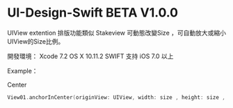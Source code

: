 # UI-Design-Swift BETA V1.0.0
UIView extention 排版功能類似 Stakeview
可動態改變Size ，可自動放大或縮小UIView的Size比例。

開發環境：
Xcode 7.2
OS X 10.11.2
SWIFT
支持 iOS 7.0 以上

Example：

Center
```swift 
View01.anchorInCenter(originView: UIView, width: size , height: size , autoscall: true )
```




